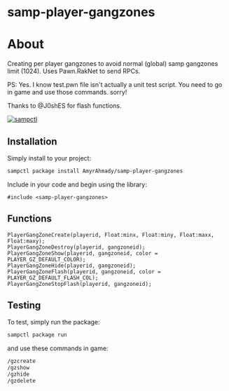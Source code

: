 # samp-player-gangzones

# About
Creating per player gangzones to avoid normal (global) samp gangzones limit (1024).
Uses Pawn.RakNet to send RPCs.

PS: Yes. I know test.pwn file isn't actually a unit test script. You need to go in game and use those commands. sorry!

Thanks to @J0shES for flash functions.

[![sampctl](https://shields.southcla.ws/badge/sampctl-samp--player--gangzones-2f2f2f.svg?style=for-the-badge)](https://github.com/AmyrAhmady/samp-player-gangzones)

## Installation

Simply install to your project:

```bash
sampctl package install AmyrAhmady/samp-player-gangzones
```

Include in your code and begin using the library:

```pawn
#include <samp-player-gangzones>
```

## Functions

```pawn
PlayerGangZoneCreate(playerid, Float:minx, Float:miny, Float:maxx, Float:maxy);
PlayerGangZoneDestroy(playerid, gangzoneid);
PlayerGangZoneShow(playerid, gangzoneid, color = PLAYER_GZ_DEFAULT_COLOR);
PlayerGangZoneHide(playerid, gangzoneid);
PlayerGangZoneFlash(playerid, gangzoneid, color = PLAYER_GZ_DEFAULT_FLASH_COL);
PlayerGangZoneStopFlash(playerid, gangzoneid);
```

## Testing

To test, simply run the package:

```bash
sampctl package run
```

and use these commands in game:

```bash
/gzcreate
/gzshow
/gzhide
/gzdelete
```
